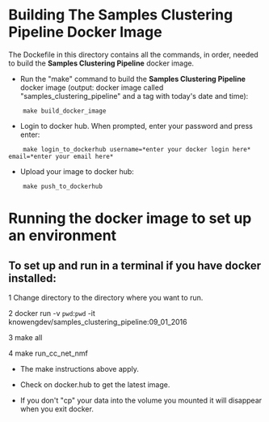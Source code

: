 # Building The Samples Clustering Pipeline Docker Image
The Dockefile in this directory contains all the commands, in order, needed to build the **Samples Clustering Pipeline** docker image.

* Run the "make" command to build the **Samples Clustering Pipeline** docker image (output: docker image called "samples_clustering_pipeline" and a tag with today's date and time):
```
    make build_docker_image
```

* Login to docker hub. When prompted, enter your password and press enter:
```
    make login_to_dockerhub username=*enter your docker login here* email=*enter your email here*
```

* Upload your image to docker hub:
```
    make push_to_dockerhub
```
# Running the docker image to set up an environment

## To set up and run in a terminal  if you have docker installed:
1 Change directory to the directory  where you want to run.

2 docker run -v `pwd`:`pwd` -it knowengdev/samples_clustering_pipeline:09_01_2016

3 make all

4 make run_cc_net_nmf

* The make instructions above apply.

* Check on docker.hub to get the latest image. 

* If you don't "cp" your data into the volume you mounted it will disappear when you exit docker.

